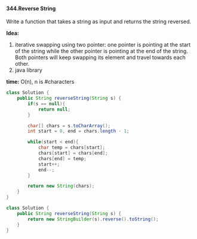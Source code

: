 #### 344.Reverse String
Write a function that takes a string as input and returns the string reversed.

__Idea:__
1. iterative swapping using two pointer: one pointer is pointing at the start of the string while the other pointer is pointing at the end of the string. Both pointers will keep swapping its element and travel towards each other.
2. java library

__time:__ O(n), n is #characters

```java
class Solution {
    public String reverseString(String s) {
        if(s == null){
            return null;
        }

        char[] chars = s.toCharArray();
        int start = 0, end = chars.length - 1;

        while(start < end){
            char temp = chars[start];
            chars[start] = chars[end];
            chars[end] = temp;
            start++;
            end--;
        }

        return new String(chars);
    }
}
```
```java
class Solution {
    public String reverseString(String s) {
        return new StringBuilder(s).reverse().toString();
    }
}
```
